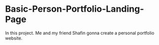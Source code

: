 # Basic-Person-Portfolio-Landing-Page
In this project. Me and my friend Shafin gonna create a personal portfolio website.
